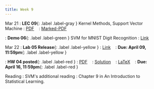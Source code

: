 ```yaml
---
title: Week 9
---
```


Mar 21
: **LEC 09**{: .label .label-gray } Kernel Methods, Support Vector Machine
  : [PDF](lectures/09-kernel-methods-svm/Lec09.pdf) &nbsp;&nbsp;
  : [Marked-PDF](lectures/09-kernel-methods-svm/Lec09-marked.pdf)

: **Demo 06**{: .label .label-green } SVM for MNIST Digit Recognition
  : [Link](https://drive.google.com/file/d/1cbP073THGNKzKws923nJ6GCXkMwuEVfa/view?usp=sharing) &nbsp;&nbsp;

Mar 22
: **Lab 05 Release**{: .label .label-yellow } 
  : [Link](https://drive.google.com/file/d/1-GJIfY447n9vfq11--4pwAPVb2FtAKnY/view?usp=sharing) &nbsp;&nbsp;
  : **Due: April 09, 11:59pm**{: .label .label-yellow }

: **HW 04 posted**{: .label .label-red }
  : [PDF](homeworks/HW04/HW04.pdf) &nbsp;&nbsp;
  : [Solution](#) &nbsp;&nbsp;
  : [LaTeX](homeworks/HW01/template.tex) &nbsp;&nbsp;
: **Due: April 16, 11:59pm**{: .label .label-red }

Reading
: SVM's additional reading
  : Chapter 9 in An Introduction to Statistical Learning. 
